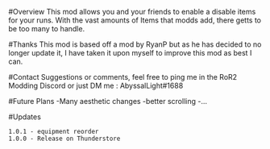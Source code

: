 #Overview
This mod allows you and your friends to enable a disable items for your runs. With the vast amounts of Items that modds add, there getts to be too many to handle. 

#Thanks
This mod is based off a mod by RyanP but as he has decided to no longer update it, I have taken it upon myself to improve this mod as best I can.

#Contact
Suggestions or comments, feel free to ping me in the RoR2 Modding Discord or just DM me : AbyssalLight#1688

#Future Plans
-Many aesthetic changes
-better scrolling
-...

#Updates
```
1.0.1 - equipment reorder
1.0.0 - Release on Thunderstore
```